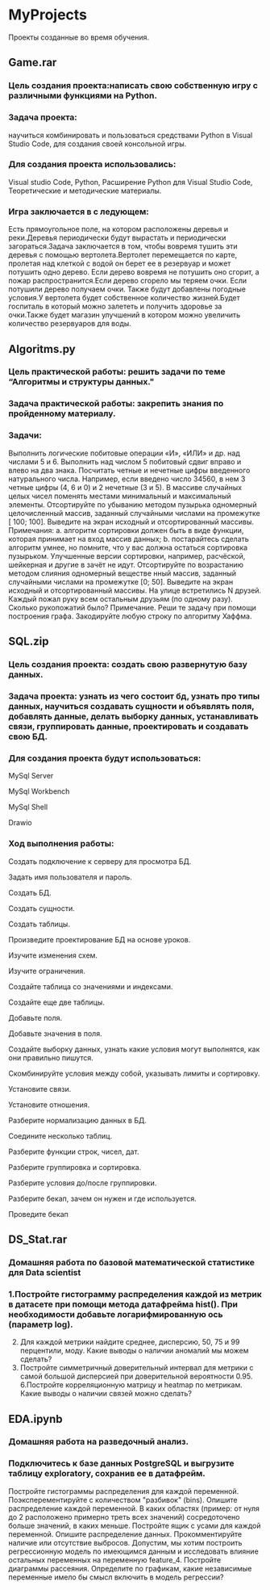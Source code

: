# MyProjects
Проекты созданные во время обучения.

## **Game.rar** ##
### Цель создания проекта:написать свою собственную игру с различными функциями на Python.
### Задача проекта: 
научиться комбинировать и пользоваться средствами Python в Visual Studio Code, для создания своей консольной 
игры. 
### Для создания проекта использовались:
Visual studio Code, Python, Расширение Python для Visual Studio Code, Теоретические и методические материалы.
### Игра заключается в с ледующем:
Есть прямоугольное поле, на котором расположены деревья и реки.Деревья периодически будут вырастать и периодически загораться.Задача заключается в том, чтобы вовремя тушить эти деревья с помощью вертолета.Вертолет перемещается по карте, пролетая над клеткой с водой он берет ее в резервуар и может потушить одно дерево.
Если дерево вовремя  не потушить оно сгорит, а пожар распространится.Если дерево сгорело мы теряем очки. Если потушили дерево получаем очки.
Также будут добавлены погодные условия.У вертолета будет собственное количество жизней.Будет госпиталь в который можно залететь и получить здоровье за 
очки.Также будет магазин улучшений в котором можно увеличить количество резервуаров для воды.

## **Algoritms.py** 

### Цель практической работы: решить задачи по теме “Алгоритмы и структуры данных."
### Задача практической работы: закрепить знания по пройденному  материалу.
### Задачи:
Выполнить  логические побитовые операции «И», «ИЛИ» и др. 
над числами 5 и 6. Выполнить над числом 5 побитовый сдвиг вправо 
и влево на два знака.
Посчитать четные и нечетные цифры введенного натурального 
числа. Например, если введено число 34560, в нем 3 четные 
цифры (4, 6 и 0) и 2 нечетные (3 и 5).
 В массиве случайных целых чисел поменять местами 
минимальный и максимальный элементы.
Отсортируйте по убыванию методом пузырька одномерный 
целочисленный массив, заданный случайными числами на 
промежутке [ 100; 100]. Выведите на экран исходный и 
отсортированный массивы.
Примечания:
a. алгоритм сортировки должен быть в виде функции, которая 
принимает на вход массив данных;
b. постарайтесь сделать алгоритм умнее, но помните, что у вас 
должна остаться сортировка пузырьком. Улучшенные версии 
сортировки, например, расчёской, шейкерная и другие в зачёт не 
идут.
 Отсортируйте по возрастанию методом слияния одномерный 
веществе
нный массив, заданный случайными числами на 
промежутке [0; 50]. Выведите на экран исходный и 
отсортированный массивы.
 На улице встретились N друзей. Каждый пожал руку всем 
остальным друзьям (по одному разу). Сколько рукопожатий было?
Примечание. Реши
те задачу при помощи построения графа.
 Закодируйте любую строку по алгоритму Хаффма.

## SQL.zip

### Цель создания проекта: создать свою развернутую базу данных.
### Задача проекта: узнать из чего состоит бд, узнать про типы данных, научиться создавать сущности и объявлять поля, добавлять данные, делать выборку данных, устанавливать связи, группировать данные, проектировать и создавать свою БД.
### Для создания проекта будут использоваться:

MySql Server

MySql Workbench

MySql Shell

Drawio

 

### Ход выполнения работы:


Создать подключение к серверу для просмотра БД.

Задать имя пользователя и пароль.

Создать БД.

Создать сущности.

Создать таблицы.



 

Произведите проектирование БД на основе уроков.

Изучите изменения схем.

Изучите ограничения.

Создайте таблица со значениями и индексами.

Создайте еще две таблицы.

Добавьте поля.

Добавьте значения в поля.

Создайте выборку данных, узнать какие условия могут выполнятся, как они правильно пишутся.

Скомбинируйте условия между собой, указывать лимиты и сортировку.

Установите связи.

Установите отношения.

Разберите нормализацию данных в БД.

Соедините несколько таблиц.

Разберите функции строк, чисел, дат.

Разберите группировка и сортировка.

Разберите условия до/после группировки.

Разберите бекап, зачем он нужен и где используется.

Проведите бекап

## DS_Stat.rar
### Домашняя работа по базовой математической статистике для Data scientist

### 1.Постройте гистограмму распределения каждой из метрик в датасете при помощи метода датафрейма hist(). При необходимости добавьте логарифмированную ось (параметр log).
2. Для каждой метрики найдите среднее, дисперсию, 50, 75 и 99 перцентили, моду. Какие выводы о наличии аномалий мы можем сделать?
4. Постройте симметричный доверительный интервал для метрики с самой большой дисперсией при доверительной вероятности 0.95. 
6.Постройте корреляционную матрицу и heatmap по метрикам. Какие выводы о наличии связей можно сделать?

## EDA.ipynb
### Домашняя работа на разведочный анализ.

### Подключитесь к базе данных PostgreSQL и выгрузите таблицу exploratory, сохранив ее в датафрейм. 
Постройте гистограммы распределения для каждой переменной. Поэксперементируйте с количеством "разбивок" (bins). Опишите распределение каждой переменной. В каких областях (пример: от нуля до 2 расположено примерно треть всех значений) сосредоточено больше значений, в каких меньше.
Постройте ящик с усами для каждой переменной. Опишите распределение данных. Прокомментируйте наличие или отсутствие выбросов.
Допустим, мы хотим построить регрессионную модель по имеющимся данным и исследовать влияние остальных переменных на переменную feature_4. Постройте диаграммы рассеяния. Определите по графикам, какие независимые переменные имело бы смысл включить в модель регрессии?
